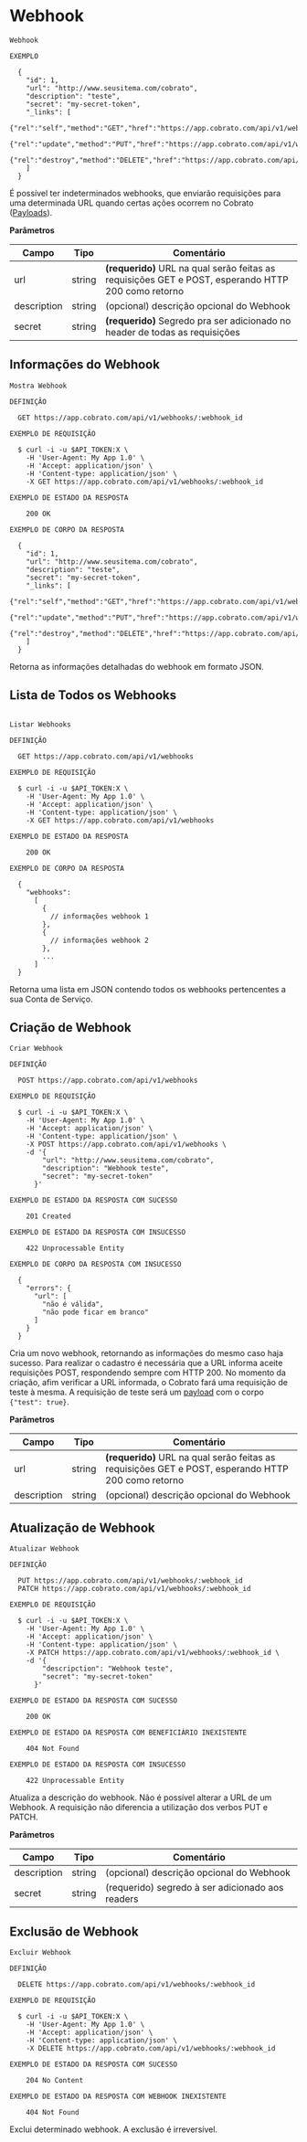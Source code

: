 # Webhook

```shell
Webhook

EXEMPLO

  {
    "id": 1,
    "url": "http://www.seusitema.com/cobrato",
    "description": "teste",
    "secret": "my-secret-token",
    "_links": [
      {"rel":"self","method":"GET","href":"https://app.cobrato.com/api/v1/webhooks/1"},
      {"rel":"update","method":"PUT","href":"https://app.cobrato.com/api/v1/webhooks/1"},
      {"rel":"destroy","method":"DELETE","href":"https://app.cobrato.com/api/v1/webhooks/1"}
    ]
  }

```

É possível ter indeterminados webhooks, que enviarão requisições para uma determinada URL quando certas ações ocorrem no Cobrato ([Payloads](#payloads)).

**Parâmetros**

| Campo       | Tipo   | Comentário                                                                                          |
|-------------|--------|-----------------------------------------------------------------------------------------------------|
| url         | string | **(requerido)** URL na qual serão feitas as requisições GET e POST, esperando HTTP 200 como retorno |
| description | string | (opcional) descrição opcional do Webhook                                                            |
| secret      | string | **(requerido)** Segredo pra ser adicionado no header de todas as requisições                        |

## Informações do Webhook

```shell
Mostra Webhook

DEFINIÇÃO

  GET https://app.cobrato.com/api/v1/webhooks/:webhook_id

EXEMPLO DE REQUISIÇÃO

  $ curl -i -u $API_TOKEN:X \
    -H 'User-Agent: My App 1.0' \
    -H 'Accept: application/json' \
    -H 'Content-type: application/json' \
    -X GET https://app.cobrato.com/api/v1/webhooks/:webhook_id

EXEMPLO DE ESTADO DA RESPOSTA

    200 OK

EXEMPLO DE CORPO DA RESPOSTA

  {
    "id": 1,
    "url": "http://www.seusitema.com/cobrato",
    "description": "teste",
    "secret": "my-secret-token",
    "_links": [
      {"rel":"self","method":"GET","href":"https://app.cobrato.com/api/v1/webhooks/1"},
      {"rel":"update","method":"PUT","href":"https://app.cobrato.com/api/v1/webhooks/1"},
      {"rel":"destroy","method":"DELETE","href":"https://app.cobrato.com/api/v1/webhooks/1"}
    ]
  }

```

Retorna as informações detalhadas do webhook em formato JSON.

## Lista de Todos os Webhooks

```shell

Listar Webhooks

DEFINIÇÃO

  GET https://app.cobrato.com/api/v1/webhooks

EXEMPLO DE REQUISIÇÃO

  $ curl -i -u $API_TOKEN:X \
    -H 'User-Agent: My App 1.0' \
    -H 'Accept: application/json' \
    -H 'Content-type: application/json' \
    -X GET https://app.cobrato.com/api/v1/webhooks

EXEMPLO DE ESTADO DA RESPOSTA

    200 OK

EXEMPLO DE CORPO DA RESPOSTA

  {
    "webhooks":
      [
        {
          // informações webhook 1
        },
        {
          // informações webhook 2
        },
        ...
      ]
  }
```

Retorna uma lista em JSON contendo todos os webhooks pertencentes a sua Conta de Serviço.

## Criação de Webhook

```shell
Criar Webhook

DEFINIÇÃO

  POST https://app.cobrato.com/api/v1/webhooks

EXEMPLO DE REQUISIÇÃO

  $ curl -i -u $API_TOKEN:X \
    -H 'User-Agent: My App 1.0' \
    -H 'Accept: application/json' \
    -H 'Content-type: application/json' \
    -X POST https://app.cobrato.com/api/v1/webhooks \
    -d '{
        "url": "http://www.seusitema.com/cobrato",
        "description": "Webhook teste",
        "secret": "my-secret-token"
      }'

EXEMPLO DE ESTADO DA RESPOSTA COM SUCESSO

    201 Created

EXEMPLO DE ESTADO DA RESPOSTA COM INSUCESSO

    422 Unprocessable Entity

EXEMPLO DE CORPO DA RESPOSTA COM INSUCESSO

  {
    "errors": {
      "url": [
        "não é válida",
        "não pode ficar em branco"
      ]
    }
  }

```

Cria um novo webhook, retornando as informações do mesmo caso haja sucesso. Para realizar o cadastro é necessária que a URL informa aceite requisições POST, respondendo sempre com HTTP 200. No momento da criação, afim verificar a URL informada, o Cobrato fará uma requisição de teste à mesma. A requisição de teste será um [payload](#payloads) com o corpo `{"test": true}`.

**Parâmetros**

| Campo       | Tipo   | Comentário                                                                                          |
|-------------|--------|-----------------------------------------------------------------------------------------------------|
| url         | string | **(requerido)** URL na qual serão feitas as requisições GET e POST, esperando HTTP 200 como retorno |
| description | string | (opcional) descrição opcional do Webhook                                                            |


## Atualização de Webhook

```shell
Atualizar Webhook

DEFINIÇÃO

  PUT https://app.cobrato.com/api/v1/webhooks/:webhook_id
  PATCH https://app.cobrato.com/api/v1/webhooks/:webhook_id

EXEMPLO DE REQUISIÇÃO

  $ curl -i -u $API_TOKEN:X \
    -H 'User-Agent: My App 1.0' \
    -H 'Accept: application/json' \
    -H 'Content-type: application/json' \
    -X PATCH https://app.cobrato.com/api/v1/webhooks/:webhook_id \
    -d '{
        "descripction": "Webhook teste",
        "secret": "my-secret-token"
      }'

EXEMPLO DE ESTADO DA RESPOSTA COM SUCESSO

    200 OK

EXEMPLO DE ESTADO DA RESPOSTA COM BENEFICIÁRIO INEXISTENTE

    404 Not Found

EXEMPLO DE ESTADO DA RESPOSTA COM INSUCESSO

    422 Unprocessable Entity

```

Atualiza a descrição do webhook. Não é possível alterar a URL de um Webhook. A requisição não diferencia a utilização dos verbos PUT e PATCH.

**Parâmetros**

| Campo       | Tipo   | Comentário                                       |
|-------------|--------|--------------------------------------------------|
| description | string | (opcional) descrição opcional do Webhook         |
| secret      | string | (requerido) segredo à ser adicionado aos readers |

## Exclusão de Webhook

```shell
Excluir Webhook

DEFINIÇÃO

  DELETE https://app.cobrato.com/api/v1/webhooks/:webhook_id

EXEMPLO DE REQUISIÇÃO

  $ curl -i -u $API_TOKEN:X \
    -H 'User-Agent: My App 1.0' \
    -H 'Accept: application/json' \
    -H 'Content-type: application/json' \
    -X DELETE https://app.cobrato.com/api/v1/webhooks/:webhook_id

EXEMPLO DE ESTADO DA RESPOSTA COM SUCESSO

    204 No Content

EXEMPLO DE ESTADO DA RESPOSTA COM WEBHOOK INEXISTENTE

    404 Not Found

```

Exclui determinado webhook. A exclusão é irreversível.
